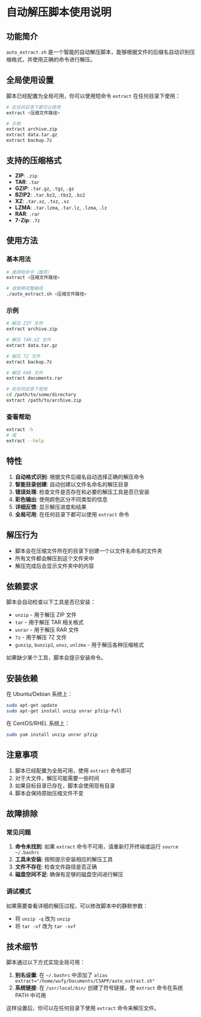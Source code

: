 # 自动解压脚本使用说明

## 功能简介

`auto_extract.sh` 是一个智能的自动解压脚本，能够根据文件的后缀名自动识别压缩格式，并使用正确的命令进行解压。

## 全局使用设置

脚本已经配置为全局可用，你可以使用短命令 `extract` 在任何目录下使用：

```bash
# 在任何目录下都可以使用
extract <压缩文件路径>

# 示例
extract archive.zip
extract data.tar.gz
extract backup.7z
```

## 支持的压缩格式

- **ZIP**: `.zip`
- **TAR**: `.tar`
- **GZIP**: `.tar.gz`, `.tgz`, `.gz`
- **BZIP2**: `.tar.bz2`, `.tbz2`, `.bz2`
- **XZ**: `.tar.xz`, `.txz`, `.xz`
- **LZMA**: `.tar.lzma`, `.tar.lz`, `.lzma`, `.lz`
- **RAR**: `.rar`
- **7-Zip**: `.7z`

## 使用方法

### 基本用法
```bash
# 使用短命令（推荐）
extract <压缩文件路径>

# 或使用完整路径
./auto_extract.sh <压缩文件路径>
```

### 示例
```bash
# 解压 ZIP 文件
extract archive.zip

# 解压 TAR.GZ 文件
extract data.tar.gz

# 解压 7Z 文件
extract backup.7z

# 解压 RAR 文件
extract documents.rar

# 在任何目录下使用
cd /path/to/some/directory
extract /path/to/archive.zip
```

### 查看帮助
```bash
extract -h
# 或
extract --help
```

## 特性

1. **自动格式识别**: 根据文件后缀名自动选择正确的解压命令
2. **智能目录创建**: 自动创建以文件名命名的解压目录
3. **错误处理**: 检查文件是否存在和必要的解压工具是否已安装
4. **彩色输出**: 使用颜色区分不同类型的信息
5. **详细反馈**: 显示解压进度和结果
6. **全局可用**: 在任何目录下都可以使用 `extract` 命令

## 解压行为

- 脚本会在压缩文件所在的目录下创建一个以文件名命名的文件夹
- 所有文件都会解压到这个文件夹中
- 解压完成后会显示文件夹中的内容

## 依赖要求

脚本会自动检查以下工具是否已安装：
- `unzip` - 用于解压 ZIP 文件
- `tar` - 用于解压 TAR 相关格式
- `unrar` - 用于解压 RAR 文件
- `7z` - 用于解压 7Z 文件
- `gunzip`, `bunzip2`, `unxz`, `unlzma` - 用于解压各种压缩格式

如果缺少某个工具，脚本会提示安装命令。

## 安装依赖

在 Ubuntu/Debian 系统上：
```bash
sudo apt-get update
sudo apt-get install unzip unrar p7zip-full
```

在 CentOS/RHEL 系统上：
```bash
sudo yum install unzip unrar p7zip
```

## 注意事项

1. 脚本已经配置为全局可用，使用 `extract` 命令即可
2. 对于大文件，解压可能需要一些时间
3. 如果目标目录已存在，脚本会使用现有目录
4. 脚本会保持原始压缩文件不变

## 故障排除

### 常见问题

1. **命令未找到**: 如果 `extract` 命令不可用，请重新打开终端或运行 `source ~/.bashrc`
2. **工具未安装**: 按照提示安装相应的解压工具
3. **文件不存在**: 检查文件路径是否正确
4. **磁盘空间不足**: 确保有足够的磁盘空间进行解压

### 调试模式

如果需要查看详细的解压过程，可以修改脚本中的静默参数：
- 将 `unzip -q` 改为 `unzip`
- 将 `tar -xf` 改为 `tar -xvf`

## 技术细节

脚本通过以下方式实现全局可用：
1. **别名设置**: 在 `~/.bashrc` 中添加了 `alias extract="/home/wufy/Documents/CSAPP/auto_extract.sh"`
2. **系统链接**: 在 `/usr/local/bin/` 创建了符号链接，使 `extract` 命令在系统 PATH 中可用

这样设置后，你可以在任何目录下使用 `extract` 命令来解压文件。 